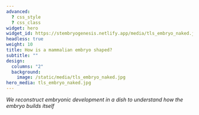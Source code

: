```yaml
---
advanced:
  ? css_style
  ? css_class
widget: hero
widget_id: https://stembryogenesis.netlify.app/media/tls_embryo_naked.jpg
headless: true
weight: 10
title: How is a mammalian embryo shaped?
subtitle: ""
design:
  columns: "2"
  background:
    image: /static/media/tls_embryo_naked.jpg
hero_media: tls_embryo_naked.jpg
---
```

*We reconstruct embryonic development in a dish to understand how the embryo builds itself*
